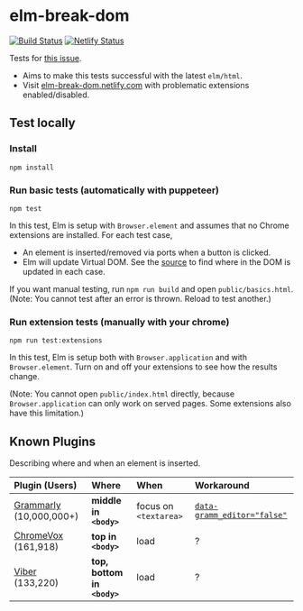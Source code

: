 # elm-break-dom

[![Build Status](https://travis-ci.org/jinjor/elm-break-dom.svg?branch=master)](https://travis-ci.org/jinjor/elm-break-dom)
[![Netlify Status](https://api.netlify.com/api/v1/badges/be3da983-1d1e-4c84-a596-ab4597c31027/deploy-status)](https://app.netlify.com/sites/elm-break-dom/deploys)

Tests for [this issue](https://github.com/elm/html/issues/44).

- Aims to make this tests successful with the latest `elm/html`.
- Visit [elm-break-dom.netlify.com](https://elm-break-dom.netlify.com/) with problematic extensions enabled/disabled.

## Test locally

### Install

```shell
npm install
```

### Run basic tests (automatically with puppeteer)

```shell
npm test
```

In this test, Elm is setup with `Browser.element` and assumes that no Chrome extensions are installed.
For each test case,

- An element is inserted/removed via ports when a button is clicked.
- Elm will update Virtual DOM.
  See the [source](./src/Main.elm) to find where in the DOM is updated in each case.

If you want manual testing, run `npm run build` and open `public/basics.html`.
(Note: You cannot test after an error is thrown. Reload to test another.)

### Run extension tests (manually with your chrome)

```shell
npm run test:extensions
```

In this test, Elm is setup both with `Browser.application` and with `Browser.element`.
Turn on and off your extensions to see how the results change.

(Note: You cannot open `public/index.html` directly, because `Browser.application` can only work on served pages. Some extensions also have this limitation.)

## Known Plugins

Describing where and when an element is inserted.

| Plugin (Users)               | Where                       | When                  | Workaround                         |
| :--------------------------- | :-------------------------- | :-------------------- | :--------------------------------- |
| [Grammarly][1] (10,000,000+) | **middle in `<body>`**      | focus on `<textarea>` | [`data-gramm_editor="false"`][1-1] |
| [ChromeVox][2] (161,918)     | **top in `<body>`**         | load                  | ?                                  |
| [Viber][3] (133,220)         | **top, bottom in `<body>`** | load                  | ?                                  |

[1]: https://chrome.google.com/webstore/detail/grammarly-for-chrome/kbfnbcaeplbcioakkpcpgfkobkghlhen
[1-1]: https://github.com/elm/html/issues/44#issuecomment-534665947
[2]: https://chrome.google.com/webstore/detail/chromevox-classic-extensi/kgejglhpjiefppelpmljglcjbhoiplfn
[3]: https://chrome.google.com/webstore/detail/viber/dafalpmmoljglecaoelijmbkhpdoobmm
